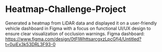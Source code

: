 # Heatmap-Challenge-Project
Generated a heatmap from LiDAR data and displayed it on a user-friendly vehicle dashboard in Figma with a focus on functional UI/UX design to ensure clear visualization of occlusion warnings.
Figma dashboard: https://www.figma.com/design/0tFlWhttsarcgxzLpcGfj4/Untitled?t=0uiEx3k53DRL3F93-0
